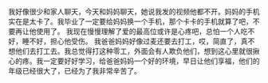我好像很少和家人聊天，今天和妈妈聊天，她说我发的视频他都不开。妈妈的手机实在是太卡了。我毕业了一定要给妈妈换一个手机，那个卡卡的手机就算了吧，不要再让他使用了。
我现在慢慢理解了爱的最高位或许是心疼吧，总怕一个人吃不好，睡不好，担心他受伤。
我爸爸妈妈好像过麦还要去打工，哎，简直了，真不想他们去打工去。我总觉得打这种零工，外面会有人欺负他们，想到这心里就很揪心的疼。我一定要好好学习，给爸爸妈妈一个好的环境，早日让他们享福，他们的年级已经很大了，已经为了我非常辛苦了。